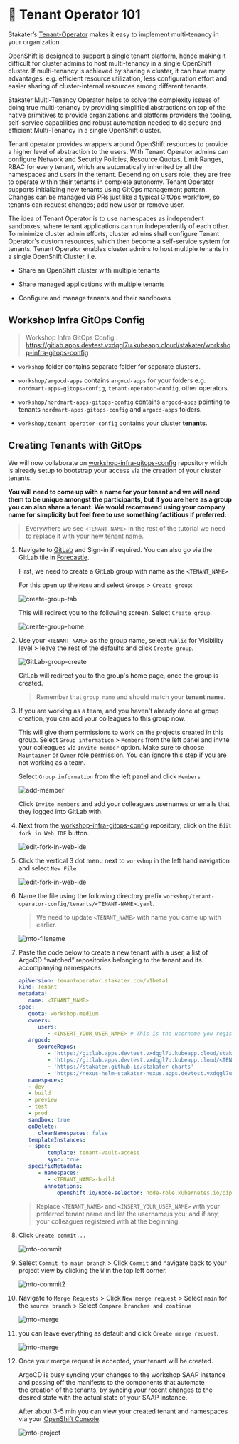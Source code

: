 # 🐓 Tenant Operator 101

Stakater’s [Tenant-Operator](https://docs.cloud.stakater.com/content/sre/tenant-operator/overview.html) makes it easy to implement multi-tenancy in your organization.  

OpenShift is designed to support a single tenant platform, hence making it difficult for cluster admins to host multi-tenancy in a single OpenShift cluster. If multi-tenancy is achieved by sharing a cluster, it can have many advantages, e.g. efficient resource utilization, less configuration effort and easier sharing of cluster-internal resources among different tenants.  

Stakater Multi-Tenancy Operator helps to solve the complexity issues of doing true multi-tenancy by providing simplified abstractions on top of the native primitives to provide organizations and platform providers the tooling, self-service capabilities and robust automation needed to do secure and efficient Multi-Tenancy in a single OpenShift cluster.  

Tenant operator provides wrappers around OpenShift resources to provide a higher level of abstraction to the users. With Tenant Operator admins can configure Network and Security Policies, Resource Quotas, Limit Ranges, RBAC for every tenant, which are automatically inherited by all the namespaces and users in the tenant. Depending on users role, they are free to operate within their tenants in complete autonomy. Tenant Operator supports initializing new tenants using GitOps management pattern. Changes can be managed via PRs just like a typical GitOps workflow, so tenants can request changes; add new user or remove user.  

The idea of Tenant Operator is to use namespaces as independent sandboxes, where tenant applications can run independently of each other. To minimize cluster admin efforts, cluster admins shall configure Tenant Operator's custom resources, which then become a self-service system for tenants. Tenant Operator enables cluster admins to host multiple tenants in a single OpenShift Cluster, i.e.  

- Share an OpenShift cluster with multiple tenants

- Share managed applications with multiple tenants

- Configure and manage tenants and their sandboxes

## Workshop Infra GitOps Config  

> Workshop Infra GitOps Config : https://gitlab.apps.devtest.vxdqgl7u.kubeapp.cloud/stakater/workshop-infra-gitops-config

   - `workshop` folder contains separate folder for separate clusters.

   - `workshop/argocd-apps` contains `argocd-apps` for your folders e.g. `nordmart-apps-gitops-config`, `tenant-operator-config`, other operators.

   - `workshop/nordmart-apps-gitops-config` contains `argocd-apps` pointing to tenants `nordmart-apps-gitops-config` and `argocd-apps` folders.

   - `workshop/tenant-operator-config` contains your cluster **tenants**.

## Creating Tenants with GitOps

We will now collaborate on [workshop-infra-gitops-config](https://gitlab.apps.devtest.vxdqgl7u.kubeapp.cloud/stakater/workshop-infra-gitops-config) repository which is already setup to bootstrap your access via the creation of your cluster tenants.  

**You will need to come up with a name for your tenant and we will need them to be unique amongst the participants, but if you are here as a group you can also share a tenant. We would recommend using your company name for simplicity but feel free to use something factitious if preferred.**  

  > Everywhere we see `<TENANT_NAME>` in the rest of the tutorial we need to replace it with your new tenant name.  

1. Navigate to [GitLab](https://gitlab.apps.devtest.vxdqgl7u.kubeapp.cloud/) and Sign-in if required. You can also go via the GitLab tile in [Forecastle](https://forecastle-stakater-forecastle.apps.devtest.vxdqgl7u.kubeapp.cloud). 

   First, we need to create a GitLab group with name as the `<TENANT_NAME>`

   For this open up the `Menu` and select `Groups` > `Create group`:

   ![create-group-tab](images/create-group-tab.png)

   This will redirect you to the following screen. Select `Create group`.

   ![create-group-home](images/create-group-home.png)

2. Use your `<TENANT_NAME>` as the group name, select `Public` for Visibility level > leave the rest of the defaults and click `Create group`.  

   ![GitLab-group-create](images/gitlab-group-create.png)

   GitLab will redirect you to the group's home page, once the group is created.

    > Remember that `group name` and should match your **tenant name**. 


3. If you are working as a team, and you haven't already done at group creation, you can add your colleagues to this group now.   

   This will give them permissions to work on the projects created in this group. Select `Group information` > `Members` from the left panel and invite your colleagues via `Invite member` option. Make sure to choose `Maintainer` or `Owner` role permission. You can ignore this step if you are not working as a team.

   Select `Group information` from the left panel and click `Members`

   ![add-member](images/add-member.png)

   Click `Invite members` and add your colleagues usernames or emails that they logged into GitLab with.


4. Next from the [workshop-infra-gitops-config](https://gitlab.apps.devtest.vxdqgl7u.kubeapp.cloud/stakater/workshop-infra-gitops-config) repository, click on the `Edit fork in Web IDE` button.

   ![edit-fork-in-web-ide](./images/edit-fork-in-web-ide.png)

5. Click the vertical 3 dot menu next to `workshop` in the left hand navigation and select `New File`

   ![edit-fork-in-web-ide](./images/workshop-3-dots.png)

6. Name the file using the following directory prefix `workshop/tenant-operator-config/tenants/<TENANT-NAME>.yaml`.  
   
   > We need to update `<TENANT_NAME>` with name you came up with earlier.    

   ![mto-filename](./images/mto-filename.png)


7. Paste the code below to create a new tenant with a user, a list of ArgoCD “watched” repositories belonging to the tenant and its accompanying namespaces.

   ```yaml
   apiVersion: tenantoperator.stakater.com/v1beta1
   kind: Tenant
   metadata:
      name: <TENANT_NAME>
   spec:
      quota: workshop-medium
      owners:
         users:
            - <INSERT_YOUR_USER_NAME> # This is the username you registered with at the beginning.
      argocd:
         sourceRepos:
            - 'https://gitlab.apps.devtest.vxdqgl7u.kubeapp.cloud/stakater/workshop-infra-gitops-config.git'
            - 'https://gitlab.apps.devtest.vxdqgl7u.kubeapp.cloud/<TENANT_NAME>/nordmart-apps-gitops-config.git'
            - 'https://stakater.github.io/stakater-charts'
            - 'https://nexus-helm-stakater-nexus.apps.devtest.vxdqgl7u.kubeapp.cloud/repository/helm-charts/'
      namespaces:
      - dev
      - build
      - preview
      - test
      - prod      
      sandbox: true
      onDelete:
         cleanNamespaces: false
      templateInstances:
      - spec:
            template: tenant-vault-access
            sync: true
      specificMetadata:
         - namespaces:
            - <TENANT_NAME>-build
           annotations:
               openshift.io/node-selector: node-role.kubernetes.io/pipeline=
   ```

   > Replace `<TENANT_NAME>` and `<INSERT_YOUR_USER_NAME>` with your preferred tenant name and list the username/s you; and if any, your colleagues registered with at the beginning.


8. Click `Create commit...` 

   ![mto-commit](./images/mto-commit.png)

9. Select `Commit to main branch` > Click `Commit` and navigate back to your project view by clicking the `W` in the top left corner.  

   ![mto-commit2](./images/mto-commit2.png)

10. Navigate to `Merge Requests` > Click `New merge request` > Select `main` for the `source branch` > Select `Compare branches and continue`

      ![mto-merge](./images/mto-merge1.png)

11. you can leave everything as default and click `Create merge request`.

      ![mto-merge](./images/mto-merge.png)

12. Once your merge request is accepted, your tenant will be created.  

    ArgoCD is busy syncing your changes to the workshop SAAP instance and passing off the manifests to the components that automate  
    the creation of the tenants, by syncing your recent changes to the desired state with the actual state of your SAAP instance.

    After about 3-5 min you can view your created tenant and namespaces via your [OpenShift Console](https://console-openshift-console.apps.devtest.vxdqgl7u.kubeapp.cloud/k8s/cluster/projects).

      ![mto-project](./images/tenants-created.png)


